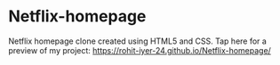# Netflix-homepage
Netflix homepage clone created using HTML5 and CSS.
Tap here for a preview of my project: https://rohit-iyer-24.github.io/Netflix-homepage/
